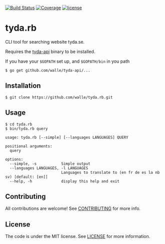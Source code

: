 [![Build Status](https://img.shields.io/travis/walle/tyda.rb.svg?style=flat)](https://travis-ci.org/walle/tyda.rb)
[![Coverage](https://img.shields.io/codecov/c/github/walle/tyda.rb.svg?style=flat)](https://codecov.io/github/walle/tyda.rb)
[![license](http://img.shields.io/badge/license-MIT-red.svg?style=flat)](https://raw.githubusercontent.com/walle/tyda.rb/master/LICENSE)

# tyda.rb

CLI tool for searching website tyda.se.

Requires the [tyda-api](https://github.com/walle/tyda-api) binary to be
installed.

If you have your `$GOPATH` set up, and `$GOPATH/bin` in you path
```
$ go get github.com/walle/tyda-api/...
```

## Installation

```shell
$ git clone https://github.com/walle/tyda.rb.git
```

## Usage

```shell
$ cd tyda.rb
$ bin/tyda.rb query
```

```shell
usage: tyda.rb [--simple] [--languages LANGUAGES] QUERY

positional arguments:
  query

options:
  --simple, -s           Simple output
  --languages LANGUAGES, -l LANGUAGES
                         Languages to translate to (en fr de es la nb sv) [default: [en]]
  --help, -h             display this help and exit
```

## Contributing

All contributions are welcome! See [CONTRIBUTING](CONTRIBUTING.md) for more
info.

## License

The code is under the MIT license. See [LICENSE](LICENSE) for more
information.
